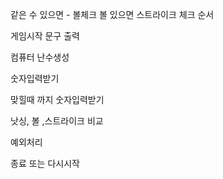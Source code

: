 같은 수 있으면 - 볼체크 볼 있으면 스트라이크 체크 순서

게임시작 문구 출력

컴퓨터 난수생성

숫자입력받기 

맞힐때 까지 숫자입력받기 

낫싱, 볼 ,스트라이크 비교

예외처리

종료 또는 다시시작 